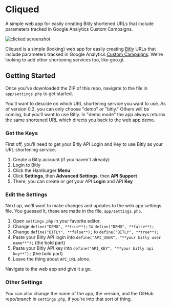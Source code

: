 # Cliqued
A simple web app for easily creating Bitly shortened URLs that include parameters tracked in Google Analytics Custom Campaigns.

![clicked screenshot](https://jdmdigital.co/cliqued/app/cliqued-screenshot.png)

Cliqued is a simple (looking) web app for easily creating [Bitly](https://bitly.com/) URLs that include parameters tracked in Google Analytics [Custom Campaigns](https://support.google.com/analytics/answer/1033863).  We're looking to add other shortening services too, like goo.gl.

## Getting Started
Once you've downloaded the ZIP of this repo, navigate to the file in `app/settings.php` to get started.

You'll want to descide on which URL shortening service you want to use.  As of version 0.2, you can only choose "demo" or "bitly."  Others will be coming, but you'll want to use Bitly.  In "demo mode" the app always returns the same shortened URL which directs you back to the web app demo.

### Get the Keys
First off, you'll need to get your Bitly API Login and Key to use Bitly as your URL shortening service.

1. Create a Bitly account (if you haven't already)
2. Login to Bitly
3. Click the Hamburger **Menu**
4. Click **Settings**, then **Advanced Settings**, then **API Support**
5. There, you can create or get your API **Login** and API **Key**

### Edit the Settings
Next up, we'll want to make changes and updates to the web app settings file.  You guessed it, these are made in the file, `app/settings.php`.

1. Open `settings.php` in your favorite editor.
2. Change `define("DEMO", **true**);` to `define("DEMO", **false**);`
3. Change `define("BITLY", **false**);` to `define("BITLY", **true**);`
4. Paste your Bitly API login into `define("API_USER", "**your bitly user name**");` (the bold part)
5. Paste your Bitly API key into `define("API_KEY", "**your bitly api key**");` (the bold part)
6. Leave the thing about `API_URL` alone.

Navigate to the web app and give it a go.

### Other Settings
You can also change the name of the app, the version, and the GitHub repo/branch in `settings.php`, if you're into that sort of thing.
